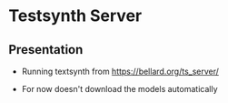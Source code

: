# Testsynth Server #

## Presentation ##

* Running textsynth from https://bellard.org/ts_server/

* For now doesn't download the models automatically
